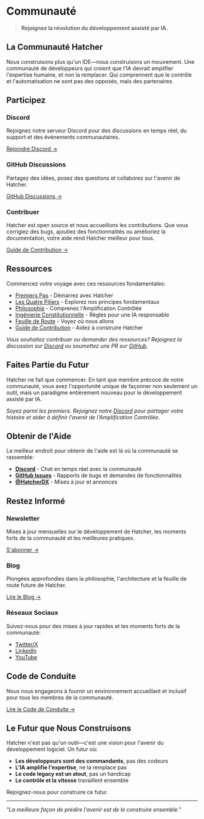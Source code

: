 # Communauté

> **Rejoignez la révolution du développement assisté par IA.**

## La Communauté Hatcher

Nous construisons plus qu'un IDE—nous construisons un mouvement. Une communauté de développeurs qui croient que l'IA devrait amplifier l'expertise humaine, et non la remplacer. Qui comprennent que le contrôle et l'automatisation ne sont pas des opposés, mais des partenaires.

## Participez

### Discord

Rejoignez notre serveur Discord pour des discussions en temps réel, du support et des événements communautaires.

[Rejoindre Discord →](#)

### GitHub Discussions

Partagez des idées, posez des questions et collaborez sur l'avenir de Hatcher.

[GitHub Discussions →](#)

### Contribuer

Hatcher est open source et nous accueillons les contributions. Que vous corrigiez des bugs, ajoutiez des fonctionnalités ou amélioriez la documentation, votre aide rend Hatcher meilleur pour tous.

[Guide de Contribution →](/fr/contributing)

## Ressources

Commencez votre voyage avec ces ressources fondamentales:

- [Premiers Pas](/fr/getting-started) - Démarrez avec Hatcher
- [Les Quatre Piliers](/fr/pillars) - Explorez nos principes fondamentaux
- [Philosophie](/fr/philosophy) - Comprenez l'Amplification Contrôlée
- [Ingénierie Constitutionnelle](/fr/constitutional-engineering) - Règles pour une IA responsable
- [Feuille de Route](/fr/roadmap) - Voyez où nous allons
- [Guide de Contribution](/fr/contributing) - Aidez à construire Hatcher

*Vous souhaitez contribuer ou demander des ressources? Rejoignez la discussion sur [Discord](https://discord.gg/cZ7PZvnMk4) ou soumettez une PR sur [GitHub](https://github.com/HatcherDX/dx-engine).*

## Faites Partie du Futur

Hatcher ne fait que commencer. En tant que membre précoce de notre communauté, vous avez l'opportunité unique de façonner non seulement un outil, mais un paradigme entièrement nouveau pour le développement assisté par IA.

*Soyez parmi les premiers. Rejoignez notre [Discord](https://discord.gg/cZ7PZvnMk4) pour partager votre histoire et aider à définir l'avenir de l'Amplification Contrôlée.*

## Obtenir de l'Aide

Le meilleur endroit pour obtenir de l'aide est là où la communauté se rassemble:

- **[Discord](https://discord.gg/cZ7PZvnMk4)** - Chat en temps réel avec la communauté
- **[GitHub Issues](https://github.com/HatcherDX/dx-engine/issues)** - Rapports de bugs et demandes de fonctionnalités
- **[@HatcherDX](https://twitter.com/HatcherDX)** - Mises à jour et annonces

## Restez Informé

### Newsletter

Mises à jour mensuelles sur le développement de Hatcher, les moments forts de la communauté et les meilleures pratiques.

[S'abonner →](#)

### Blog

Plongées approfondies dans la philosophie, l'architecture et la feuille de route future de Hatcher.

[Lire le Blog →](#)

### Réseaux Sociaux

Suivez-nous pour des mises à jour rapides et les moments forts de la communauté:

- [Twitter/X](#)
- [LinkedIn](#)
- [YouTube](#)

## Code de Conduite

Nous nous engageons à fournir un environnement accueillant et inclusif pour tous les membres de la communauté.

[Lire le Code de Conduite →](#)

## Le Futur que Nous Construisons

Hatcher n'est pas qu'un outil—c'est une vision pour l'avenir du développement logiciel. Un futur où:

- **Les développeurs sont des commandants**, pas des codeurs
- **L'IA amplifie l'expertise**, ne la remplace pas
- **Le code legacy est un atout**, pas un handicap
- **Le contrôle et la vitesse** travaillent ensemble

Rejoignez-nous pour construire ce futur.

---

_"La meilleure façon de prédire l'avenir est de le construire ensemble."_

<PageCTA
  title="Rejoignez la Communauté Hatcher"
  subtitle="Connectez-vous avec des développeurs qui construisent l'avenir du développement assisté par IA"
  buttonText="Rejoignez Notre Discord"
  buttonLink="https://discord.gg/hatcher"
  buttonStyle="secondary"
  footer="Faites partie de la révolution. Façonnez l'avenir du développement."
/>

